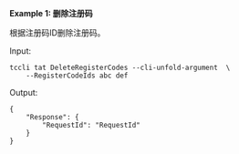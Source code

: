 **Example 1: 删除注册码**

根据注册码ID删除注册码。

Input: 

```
tccli tat DeleteRegisterCodes --cli-unfold-argument  \
    --RegisterCodeIds abc def
```

Output: 
```
{
    "Response": {
        "RequestId": "RequestId"
    }
}
```

